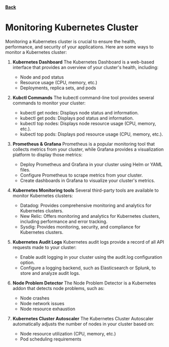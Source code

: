#### [Back](./README.md)

# Monitoring Kubernetes Cluster

Monitoring a Kubernetes cluster is crucial to ensure the health, performance, and security of your applications. Here are some ways to monitor a Kubernetes cluster:

1. **Kubernetes Dashboard**
    The Kubernetes Dashboard is a web-based interface that provides an overview of your cluster's health, including:
    + Node and pod status
    + Resource usage (CPU, memory, etc.)
    + Deployments, replica sets, and pods

2. **Kubctl Commands**
    The kubectl command-line tool provides several commands to monitor your cluster:
    + kubectl get nodes: Displays node status and information.
    + kubectl get pods: Displays pod status and information.
    + kubectl top nodes: Displays node resource usage (CPU, memory, etc.).
    + kubectl top pods: Displays pod resource usage (CPU, memory, etc.).

3. **Prometheus & Grafana**
    Prometheus is a popular monitoring tool that collects metrics from your cluster, while Grafana provides a visualization platform to display those metrics:
    + Deploy Prometheus and Grafana in your cluster using Helm or YAML files.
    + Configure Prometheus to scrape metrics from your cluster.
    + Create dashboards in Grafana to visualize your cluster's metrics.

4. **Kubernetes Monitoring tools**
    Several third-party tools are available to monitor Kubernetes clusters:
    + Datadog: Provides comprehensive monitoring and analytics for Kubernetes clusters.
    + New Relic: Offers monitoring and analytics for Kubernetes clusters, including performance and error tracking.
    + Sysdig: Provides monitoring, security, and compliance for Kubernetes clusters.

5. **Kubernetes Audit Logs**
    Kubernetes audit logs provide a record of all API requests made to your cluster:
    + Enable audit logging in your cluster using the audit.log configuration option.
    + Configure a logging backend, such as Elasticsearch or Splunk, to store and analyze audit logs.

6. **Node Problem Detector**
    The Node Problem Detector is a Kubernetes addon that detects node problems, such as:
    + Node crashes
    + Node network issues
    + Node resource exhaustion

7. **Kubernetes Cluster Autoscaler**
    The Kubernetes Cluster Autoscaler automatically adjusts the number of nodes in your cluster based on:
    + Node resource utilization (CPU, memory, etc.)
    + Pod scheduling requirements
